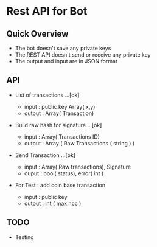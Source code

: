 # Rest API for Bot

## Quick Overview

* The bot doesn't save any private keys
* The REST API doesn't send or receive any private key
* The output and input are in JSON format


## API

* List of transactions ...[ok]
  - input : public key Array( x,y)
  - output : Array( Transaction) 
* Build raw hash for signature ...[ok]
  - input : Array( Transactions ID)
  - output : Array ( Raw Transactions ( string ) )
* Send Transaction ...[ok]
  - input : Array( Raw transactions), Signature 
  - ouput : bool( status), error( int ) 

* For Test : add coin base transaction
  - input : public key
  - output : int ( max ncc )


## TODO

*  Testing